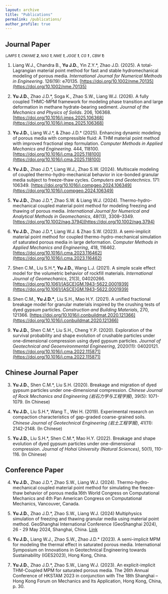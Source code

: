 ```yaml
---
layout: archive
title: "Publications"
permalink: /publications/
author_profile: true
---
```

## Journal Paper

<small>(*JMPS* ***1***,
 *CMAME* ***2***,
 *NAG* ***1***,
 *NME* ***1***,
 *JGGE* ***1***,
 *CG* ***1*** ,
 *CBM* ***1***)</small>
 
1. Liang W.J., Chandra B., **Yu J.D.**, Yin Z.Y.*, Zhao J.D. (2025). A total-Lagrangian material point method for fast and stable hydromechanical modeling of porous media. *International Journal for Numerical Methods in Engineering*. 126(19): e70135. 
[https://doi.org/10.1002/nme.70135](https://doi.org/10.1002/nme.70135)

1.  **Yu J.D.**, Zhao J.D.*, Soga K., Zhao S.W., Liang W.J. (2026). A fully coupled THMC-MPM framework for modeling phase transition and large deformation in methane hydrate-bearing sediment. *Journal of the Mechanics and Physics of Solids*. 206, 106368.
[https://doi.org/10.1016/j.jmps.2025.106368](https://doi.org/10.1016/j.jmps.2025.106368)

1.  **Yu J.D.**, Liang W.J.\*, & Zhao J.D.* (2025). Enhancing dynamic modeling of porous media with compressible fluid: A THM material point method with improved fractional step formulation. *Computer Methods in Applied Mechanics and Engineering*. 444, 118100.
[https://doi.org/10.1016/j.cma.2025.118100](https://doi.org/10.1016/j.cma.2025.118100)

1.  **Yu J.D.**, Zhao J.D.\*, Liang W.J., Zhao S.W. (2024). Multiscale modeling of coupled thermo-hydro-mechanical behavior in ice-bonded granular media subject to freeze-thaw cycles. *Computers and Geotechnics*. 171: 106349.
 [https://doi.org/10.1016/j.compgeo.2024.106349](https://doi.org/10.1016/j.compgeo.2024.106349)
   
1.  **Yu J.D.**, Zhao J.D.\*,  Zhao S.W. & Liang W.J. (2024). Thermo-hydro-mechanical coupled material point method for modeling freezing and thawing of porous media.
*International Journal for Numerical and Analytical Methods in Geomechanics*,
48(13), 3308–3349.
[https://doi.org/10.1002/nag.3794](https://doi.org/10.1002/nag.3794)
   
1.  **Yu J.D.**, Zhao J.D.\*, Liang W.J. & Zhao S.W. (2023). A semi-implicit material point method for coupled thermo-hydro-mechanical simulation of saturated porous media in large deformation. 
*Computer Methods in Applied Mechanics and Engineering*,
418, 116462.
[https://doi.org/10.1016/j.cma.2023.116462](https://doi.org/10.1016/j.cma.2023.116462)

1.   Shen C.M., Liu S.H.\*, **Yu J.D.**, Wang L.J. (2021). A simple scale effect model for the volumetric behavior of rockfill materials. *International Journal of Geomechanics*, 21(3), 04020266.
[https://doi.org/10.1061/(ASCE)GM.1943-5622.0001939](https://doi.org/10.1061/(ASCE)GM.1943-5622.0001939)

1.   Shen C.M., **Yu J.D.\***, Liu S.H., Mao H.Y. (2021). A unified fractional breakage model for granular materials inspired by the crushing tests of dyed gypsum particles. *Construction and Building Materials*, 270, 121366.
[https://doi.org/10.1016/j.conbuildmat.2020.121366](https://doi.org/10.1016/j.conbuildmat.2020.121366)

1.   **Yu J.D.**, Shen C.M.\*, Liu S.H., Cheng Y.P. (2020). Exploration of the survival probability and shape evolution of crushable particles under one-dimensional compression using dyed gypsum particles. *Journal of Geotechnical and Geoenvironmental Engineering*, 2020(11): 04020121.
[https://doi.org/10.1016/j.cma.2022.115871](https://doi.org/10.1016/j.cma.2022.115871)

## Chinese Journal Paper

3.   **Yu J.D.**, Shen C.M.\*, Liu S.H. (2020). Breakage and migration of dyed gypsum particles under one-dimensional compression. *Chinese Journal of Rock Mechanics and Engineering (岩石力学与工程学报)*, 39(5): 1071-1079. (In Chinese) 

2.   **Yu J.D.**, Liu S.H.\*, Wang T., Wei H. (2019). Experimental research on compaction characteristics of gap-graded coarse-grained soils. *Chinese Journal of Geotechnical Engineering (岩土工程学报)*, 41(11): 2142-2148. (In Chinese) 

1.   **Yu J.D.**, Liu S.H.\*, Shen C.M.\*, Mao H.Y. (2022). Breakage and shape evolution of dyed gypsum particles under one-dimensional compression. *Journal of Hohai University (Natural Sciences)*, 50(1), 110-116. (In Chinese) 

## Conference Paper

4. **Yu J.D.**, Zhao J.D.\*, Zhao S.W., Liang W.J. (2024). Thermo-hydro-mechanical coupled material point method for simulating the freeze-thaw behavior of porous media.16th World Congress on Computational Mechanics and 4th Pan American Congress on Computational Mechanics, Vancouver, Canada.

3. **Yu J.D.**, Zhao J.D.\*,  Zhao S.W., Liang W.J. (2024) Multiphysics simulation of freezing and thawing granular media using material point method. GeoShanghai International Conference (GeoShanghai 2024), 26 - 29 May 2024, Shanghai, China. [Link](https://doi.org/10.1088/1755-1315/1330/1/012035)
   
2. **Yu J.D.**, Liang W.J., Zhao S.W., Zhao J.D.\* (2023). A semi-implicit MPM for modeling the thermal effect in saturated porous media. International Symposium on Innovations in Geotechnical Engineering towards Sustainability (IGES2023), Hong Kong, China.
   
1. **Yu J.D.**, Zhao J.D.\*, Zhao S.W., Liang W.J. (2023). An explicit-implicit THM-Coupled MPM for saturated porous media. The 26th Annual Conference of HKSTAM 2023 in conjunction with The 18th Shanghai – Hong Kong Forum on Mechanics and Its Application, Hong Kong, China, p. 30.
